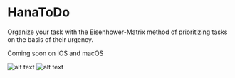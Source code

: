 # HanaToDo
Organize your task with the Eisenhower-Matrix method of prioritizing tasks on the basis of their urgency.

Coming soon on iOS and macOS

![alt text](https://github.com/alexroemerdeveloper/HanaToDo/blob/main/Intro1.gif)
![alt text](https://github.com/alexroemerdeveloper/HanaToDo/blob/main/Intro2.gif)
